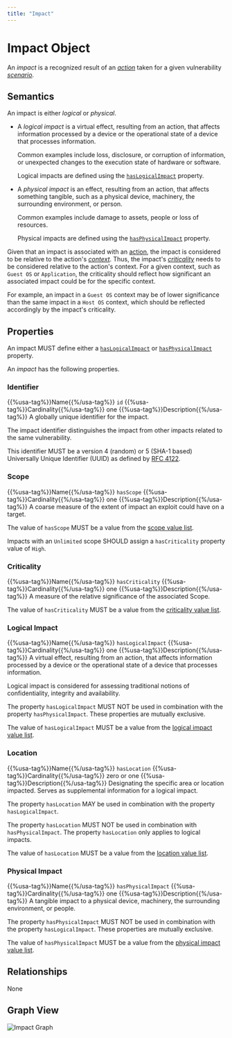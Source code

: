 ```yaml
---
title: "Impact"
---
```


# Impact Object

An *impact* is a recognized result of an [*action*](../action) taken for a given vulnerability [*scenario*](../scenario).

## Semantics

An impact is either *logical* or *physical*.

- A *logical impact* is a virtual effect, resulting from an action, that affects information processed by a device or the operational state of a device that processes information.

    Common examples include loss, disclosure, or corruption of information, or unexpected changes to the execution state of hardware or software.

    Logical impacts are defined using the [`hasLogicalImpact`](#logical-impact) property.

- A *physical impact* is an effect, resulting from an action, that affects something tangible, such as a physical device, machinery, the surrounding environment, or person.

    Common examples include damage to assets, people or loss of resources.

    Physical impacts are defined using the [`hasPhysicalImpact`](#physical-impact) property.

Given that an impact is associated with an [action](../action), the impact is considered to be relative to the action's [*context*](../action#affected-context). Thus, the impact's [*criticality*](#criticality) needs to be considered relative to the action's context. For a given context, such as `Guest OS` or `Application`, the criticality should reflect how significant an associated impact could be for the specific context.

For example, an impact in a `Guest OS` context may be of lower significance than the same impact in a `Host OS` context, which should be reflected accordingly by the impact's criticality.

## Properties

An impact MUST define either a [`hasLogicalImpact`](#logical-impact) or [`hasPhysicalImpact`](#physical-impact) property.

An *impact* has the following properties.

### Identifier

{{%usa-tag%}}Name{{%/usa-tag%}} `id`
{{%usa-tag%}}Cardinality{{%/usa-tag%}} one
{{%usa-tag%}}Description{{%/usa-tag%}} A globally unique identifier for the impact.

The impact identifier distinguishes the impact from other impacts related to the same vulnerability.

This identifier MUST be a version 4 (random) or 5 (SHA-1 based) Universally Unique Identifier (UUID) as defined by [RFC 4122](https://www.rfc-editor.org/rfc/inline-errata/rfc4122.html).

### Scope

{{%usa-tag%}}Name{{%/usa-tag%}} `hasScope`
{{%usa-tag%}}Cardinality{{%/usa-tag%}} one
{{%usa-tag%}}Description{{%/usa-tag%}} A coarse measure of the extent of impact an exploit could have on a target.

The value of `hasScope` MUST be a value from the [scope value list](../../values/scope).

Impacts with an `Unlimited` scope SHOULD assign a `hasCriticality` property value of `High`.

### Criticality

{{%usa-tag%}}Name{{%/usa-tag%}} `hasCriticality`
{{%usa-tag%}}Cardinality{{%/usa-tag%}} one
{{%usa-tag%}}Description{{%/usa-tag%}} A measure of the relative significance of the associated Scope.

The value of `hasCriticality` MUST be a value from the [criticality value list](../../values/criticality).

### Logical Impact

{{%usa-tag%}}Name{{%/usa-tag%}} `hasLogicalImpact`
{{%usa-tag%}}Cardinality{{%/usa-tag%}} one
{{%usa-tag%}}Description{{%/usa-tag%}} A virtual effect, resulting from an action, that affects information processed by a device or the operational state of a device that processes information.

Logical impact is considered for assessing traditional notions of confidentiality, integrity and availability.

The property `hasLogicalImpact` MUST NOT be used in combination with the property `hasPhysicalImpact`. These properties are mutually exclusive.

The value of `hasLogicalImpact` MUST be a value from the [logical impact value list](../../values/logical-impact).

### Location

{{%usa-tag%}}Name{{%/usa-tag%}} `hasLocation`
{{%usa-tag%}}Cardinality{{%/usa-tag%}} zero or one
{{%usa-tag%}}Description{{%/usa-tag%}} Designating the specific area or location impacted. Serves as supplemental information for a logical impact.

The property `hasLocation` MAY be used in combination with the property `hasLogicalImpact`.

The property `hasLocation` MUST NOT be used in combination with `hasPhysicalImpact`. The property `hasLocation` only applies to logical impacts.

The value of `hasLocation` MUST be a value from the [location value list](../../values/location).

### Physical Impact

{{%usa-tag%}}Name{{%/usa-tag%}} `hasPhysicalImpact`
{{%usa-tag%}}Cardinality{{%/usa-tag%}} one
{{%usa-tag%}}Description{{%/usa-tag%}} A tangible impact to a physical device, machinery, the surrounding environment, or people.

The property `hasPhysicalImpact` MUST NOT be used in combination with the property `hasLogicalImpact`. These properties are mutually exclusive.

The value of `hasPhysicalImpact` MUST be a value from the [physical impact value list](../../values/physical-impact).

## Relationships

None

## Graph View

![Impact Graph](/figures/graphsnippets/ImpactSnippet.png "Impact Graph")
